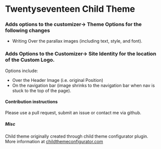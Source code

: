 # Twentyseventeen Child Theme
### Adds options to the customizer-> Theme Options for the following changes
- Writing Over the parallax images (including text, style, and font).

### Adds Options to the Customizer-> Site Identity for the location of the Custom Logo.
Options include:
- Over the Header Image (i.e. original Position)
- On the navigation bar (image shrinks to the navigation bar when nav is stuck to the top of the page).

#### Contribution instructions
Please use a pull request, submit an issue or contact me via github.

##### Misc
Child theme originally created through child theme configurator plugin. More information at [childthemeconfigurator.com](http://www.childthemeconfigurator.com/)
